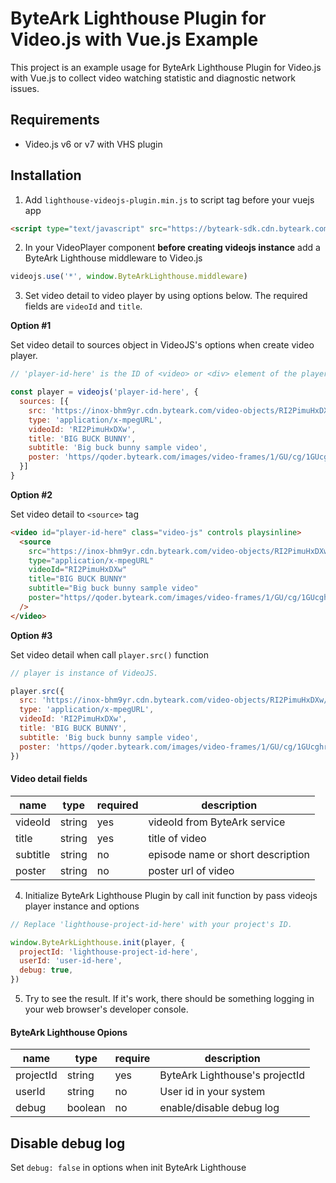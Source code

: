 # ByteArk Lighthouse Plugin for Video.js with Vue.js Example

This project is an example usage for ByteArk Lighthouse Plugin for Video.js with Vue.js to collect video watching statistic and diagnostic network issues.

## Requirements
* Video.js v6 or v7 with VHS plugin

## Installation

1. Add `lighthouse-videojs-plugin.min.js` to script tag before your vuejs app
```html
<script type="text/javascript" src="https://byteark-sdk.cdn.byteark.com/lighthouse/videojs/@latest/lighthouse-videojs-plugin.min.js"></script>
```

2. In your VideoPlayer component **before creating videojs instance** add a ByteArk Lighthouse middleware to Video.js
```js
videojs.use('*', window.ByteArkLighthouse.middleware)
```

3. Set video detail to video player by using options below. The required fields are `videoId` and `title`.

**Option #1**

Set video detail to sources object in VideoJS's options when create video player.

```js
// 'player-id-here' is the ID of <video> or <div> element of the player.

const player = videojs('player-id-here', {
  sources: [{
    src: 'https://inox-bhm9yr.cdn.byteark.com/video-objects/RI2PimuHxDXw/playlist.m3u8',
    type: 'application/x-mpegURL',
    videoId: 'RI2PimuHxDXw',
    title: 'BIG BUCK BUNNY',
    subtitle: 'Big buck bunny sample video',
    poster: 'https//qoder.byteark.com/images/video-frames/1/GU/cg/1GUcghrocmlz-large.jpg',
  }]
}
```

**Option #2**

Set video detail to `<source>` tag

```html
<video id="player-id-here" class="video-js" controls playsinline>
  <source
    src="https://inox-bhm9yr.cdn.byteark.com/video-objects/RI2PimuHxDXw/playlist.m3u8"
    type="application/x-mpegURL"
    videoId="RI2PimuHxDXw"
    title="BIG BUCK BUNNY"
    subtitle="Big buck bunny sample video"
    poster="https//qoder.byteark.com/images/video-frames/1/GU/cg/1GUcghrocmlz-large.jpg"
  />
</video>
```

**Option #3**

Set video detail when call `player.src()` function

```js
// player is instance of VideoJS.

player.src({
  src: 'https://inox-bhm9yr.cdn.byteark.com/video-objects/RI2PimuHxDXw/playlist.m3u8',
  type: 'application/x-mpegURL',
  videoId: 'RI2PimuHxDXw',
  title: 'BIG BUCK BUNNY',
  subtitle: 'Big buck bunny sample video',
  poster: 'https//qoder.byteark.com/images/video-frames/1/GU/cg/1GUcghrocmlz-large.jpg',
})
```

#### Video detail fields
| name     | type   | required | description                       |
|----------|--------|----------|-----------------------------------|
| videoId  | string | yes      | videoId from ByteArk service      |
| title    | string | yes      | title of video                    |
| subtitle | string | no       | episode name or short description |
| poster   | string | no       | poster url of video               |

4. Initialize ByteArk Lighthouse Plugin by call init function by pass videojs player instance and options
```js
// Replace 'lighthouse-project-id-here' with your project's ID.

window.ByteArkLighthouse.init(player, {
  projectId: 'lighthouse-project-id-here',
  userId: 'user-id-here',
  debug: true,
})
```

5. Try to see the result. If it's work, there should be something logging in your web browser's developer console.

#### ByteArk Lighthouse Opions
| name      | type    | require | description                    |
|-----------|---------|---------|--------------------------------|
| projectId | string  | yes     | ByteArk Lighthouse's projectId |
| userId    | string  | no      | User id in your system         |
| debug     | boolean | no      | enable/disable debug log       |

## Disable debug log

Set `debug: false` in options when init ByteArk Lighthouse
